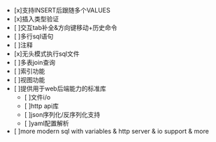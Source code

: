 - [x]支持INSERT后跟随多个VALUES
- [x]插入类型验证
- [ ]交互tab补全&方向键移动+历史命令
- [ ]多行sql语句
- [ ]注释
- [x]无头模式执行sql文件
- [ ]多表join查询
- [ ]索引功能
- [ ]视图功能
- [ ]提供用于web后端能力的标准库
    - [ ]文件i/o
    - [ ]http api库
    - [ ]json序列化/反序列化支持
    - [ ]yaml配置解析
- [ ]more modern sql with variables & http server & io support & more